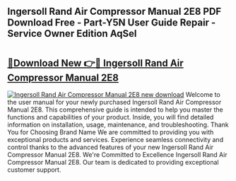 ## Ingersoll Rand Air Compressor Manual 2E8 PDF Download Free - Part-Y5N User Guide Repair - Service Owner Edition AqSel

# <h2><a href="http://bc80635.oget.top/?id=Ingersoll+Rand+Air+Compressor+Manual+2E8">🔗Download New 👉🔴 Ingersoll Rand Air Compressor Manual 2E8</a></h2>

[![Ingersoll Rand Air Compressor Manual 2E8 new download](https://i.imgur.com/5g1atiW.png)](http://bc80635.oget.top/?id=Ingersoll+Rand+Air+Compressor+Manual+2E8)
Welcome to the user manual for your newly purchased Ingersoll Rand Air Compressor Manual 2E8. This comprehensive guide is intended to help you master the functions and capabilities of your product. Inside, you will find detailed information on installation, usage, maintenance, and troubleshooting. Thank You for Choosing Brand Name We are committed to providing you with exceptional products and services. Experience seamless connectivity and control thanks to the advanced features of your new Ingersoll Rand Air Compressor Manual 2E8. We're Committed to Excellence Ingersoll Rand Air Compressor Manual 2E8. Our team is dedicated to providing exceptional customer support.
